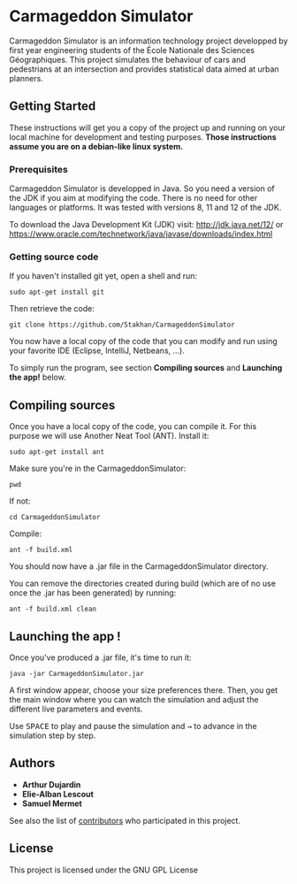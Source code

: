 # Carmageddon Simulator

Carmageddon Simulator is an information technology project developped by first year engineering students of the École Nationale des Sciences Géographiques. 
This project simulates the behaviour of cars and pedestrians at an intersection and provides statistical data aimed at urban planners. 

## Getting Started

These instructions will get you a copy of the project up and running on your local machine for development and testing purposes. **Those instructions assume you are on a debian-like linux system.**

### Prerequisites

Carmageddon Simulator is developped in Java. So you need a version of the JDK if you aim at modifying the code.
There is no need for other languages or platforms. It was tested with versions 8, 11 and 12 of the JDK.

To download the Java Development Kit (JDK) visit:
http://jdk.java.net/12/ or https://www.oracle.com/technetwork/java/javase/downloads/index.html


### Getting source code
If you haven't installed git yet, open a shell and run:
```
sudo apt-get install git
```
Then retrieve the code:
```
git clone https://github.com/Stakhan/CarmageddonSimulator
```
You now have a local copy of the code that you can modify and run using your favorite IDE (Eclipse, IntelliJ, Netbeans, ...).

To simply run the program, see section **Compiling sources** and **Launching the app!** below.

## Compiling sources
Once you have a local copy of the code, you can compile it. For this purpose we will use Another Neat Tool (ANT). Install it:
```
sudo apt-get install ant
```
Make sure you're in the CarmageddonSimulator:
```
pwd
```
If not:
```
cd CarmageddonSimulator
```
Compile:
```
ant -f build.xml
```
You should now have a .jar file in the CarmageddonSimulator directory.

You can remove the directories created during build (which are of no use once the .jar has been generated) by running:
```
ant -f build.xml clean
```

## Launching the app !

Once you've produced a .jar file, it's time to run it:

```
java -jar CarmageddonSimulator.jar
```

A first window appear, choose your size preferences there. Then, you get the main window where you can watch the simulation and adjust the different live parameters and events.

Use <kbd>SPACE</kbd> to play and pause the simulation and <kbd>&rarr;</kbd> to advance in the simulation step by step.


## Authors

* **Arthur Dujardin**
* **Elie-Alban Lescout**
* **Samuel Mermet**

See also the list of [contributors](https://github.com/Stakhan/CarmageddonSimulator/contributors) who participated in this project.

## License

This project is licensed under the GNU GPL License
